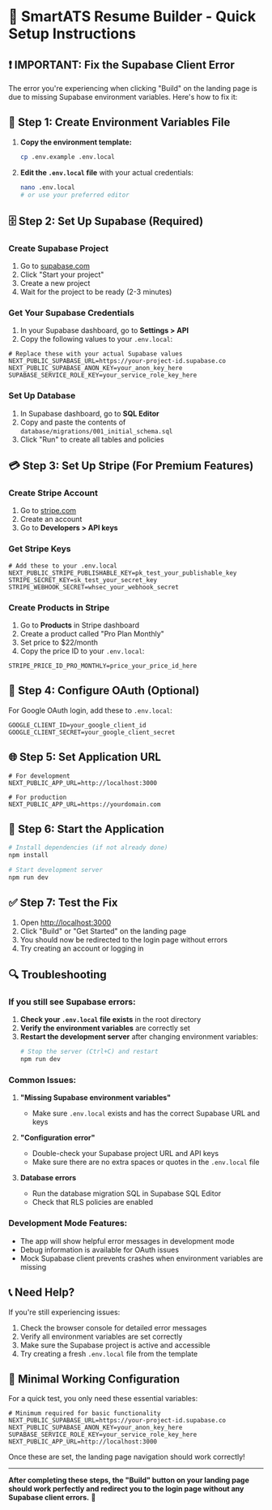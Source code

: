 # 🚀 SmartATS Resume Builder - Quick Setup Instructions

## ❗ IMPORTANT: Fix the Supabase Client Error

The error you're experiencing when clicking "Build" on the landing page is due to missing Supabase environment variables. Here's how to fix it:

## 🔧 Step 1: Create Environment Variables File

1. **Copy the environment template:**
   ```bash
   cp .env.example .env.local
   ```

2. **Edit the `.env.local` file** with your actual credentials:
   ```bash
   nano .env.local
   # or use your preferred editor
   ```

## 🗄️ Step 2: Set Up Supabase (Required)

### Create Supabase Project
1. Go to [supabase.com](https://supabase.com)
2. Click "Start your project"
3. Create a new project
4. Wait for the project to be ready (2-3 minutes)

### Get Your Supabase Credentials
1. In your Supabase dashboard, go to **Settings > API**
2. Copy the following values to your `.env.local`:

```env
# Replace these with your actual Supabase values
NEXT_PUBLIC_SUPABASE_URL=https://your-project-id.supabase.co
NEXT_PUBLIC_SUPABASE_ANON_KEY=your_anon_key_here
SUPABASE_SERVICE_ROLE_KEY=your_service_role_key_here
```

### Set Up Database
1. In Supabase dashboard, go to **SQL Editor**
2. Copy and paste the contents of `database/migrations/001_initial_schema.sql`
3. Click "Run" to create all tables and policies

## 💳 Step 3: Set Up Stripe (For Premium Features)

### Create Stripe Account
1. Go to [stripe.com](https://stripe.com)
2. Create an account
3. Go to **Developers > API keys**

### Get Stripe Keys
```env
# Add these to your .env.local
NEXT_PUBLIC_STRIPE_PUBLISHABLE_KEY=pk_test_your_publishable_key
STRIPE_SECRET_KEY=sk_test_your_secret_key
STRIPE_WEBHOOK_SECRET=whsec_your_webhook_secret
```

### Create Products in Stripe
1. Go to **Products** in Stripe dashboard
2. Create a product called "Pro Plan Monthly"
3. Set price to $22/month
4. Copy the price ID to your `.env.local`:
```env
STRIPE_PRICE_ID_PRO_MONTHLY=price_your_price_id_here
```

## 🔗 Step 4: Configure OAuth (Optional)

For Google OAuth login, add these to `.env.local`:
```env
GOOGLE_CLIENT_ID=your_google_client_id
GOOGLE_CLIENT_SECRET=your_google_client_secret
```

## 🌐 Step 5: Set Application URL

```env
# For development
NEXT_PUBLIC_APP_URL=http://localhost:3000

# For production
NEXT_PUBLIC_APP_URL=https://yourdomain.com
```

## 🚀 Step 6: Start the Application

```bash
# Install dependencies (if not already done)
npm install

# Start development server
npm run dev
```

## ✅ Step 7: Test the Fix

1. Open [http://localhost:3000](http://localhost:3000)
2. Click "Build" or "Get Started" on the landing page
3. You should now be redirected to the login page without errors
4. Try creating an account or logging in

## 🔍 Troubleshooting

### If you still see Supabase errors:

1. **Check your `.env.local` file exists** in the root directory
2. **Verify the environment variables** are correctly set
3. **Restart the development server** after changing environment variables:
   ```bash
   # Stop the server (Ctrl+C) and restart
   npm run dev
   ```

### Common Issues:

1. **"Missing Supabase environment variables"**
   - Make sure `.env.local` exists and has the correct Supabase URL and keys

2. **"Configuration error"**
   - Double-check your Supabase project URL and API keys
   - Make sure there are no extra spaces or quotes in the `.env.local` file

3. **Database errors**
   - Run the database migration SQL in Supabase SQL Editor
   - Check that RLS policies are enabled

### Development Mode Features:

- The app will show helpful error messages in development mode
- Debug information is available for OAuth issues
- Mock Supabase client prevents crashes when environment variables are missing

## 📞 Need Help?

If you're still experiencing issues:

1. Check the browser console for detailed error messages
2. Verify all environment variables are set correctly
3. Make sure the Supabase project is active and accessible
4. Try creating a fresh `.env.local` file from the template

## 🎯 Minimal Working Configuration

For a quick test, you only need these essential variables:

```env
# Minimum required for basic functionality
NEXT_PUBLIC_SUPABASE_URL=https://your-project-id.supabase.co
NEXT_PUBLIC_SUPABASE_ANON_KEY=your_anon_key_here
SUPABASE_SERVICE_ROLE_KEY=your_service_role_key_here
NEXT_PUBLIC_APP_URL=http://localhost:3000
```

Once these are set, the landing page navigation should work correctly!

---

**After completing these steps, the "Build" button on your landing page should work perfectly and redirect you to the login page without any Supabase client errors.** 🎉
